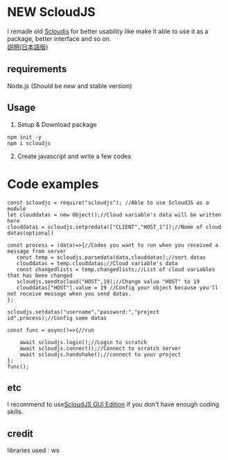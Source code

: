 # NEW ScloudJS

I remade old [Scloudjs](https://github.com/Frezledz/ScloudJS) for better usability like make it able to use it as a package, better interface and so on.  
[説明(日本語版)](https://github.com/Frezledz/newscloudjs/wiki/Description%5B%E6%97%A5%E6%9C%AC%E8%AA%9E%E7%89%88%5D)
## requirements
Node.js (Should be new and stable version)
## Usage
1. Setup & Download package
```
npm init -y
npm i scloudjs
```
2. Create javascript and write a few codes

# Code examples
```
const scloudjs = require("scloudjs"); //Able to use ScloudJS as a module
let clouddatas = new Object();//Cloud variable's data will be written here
clouddatas = scloudjs.setpredata(["CLIENT","HOST_1"]);//Name of cloud datas(optional)

const process = (data)=>{//Codes you want to run when you received a message from server
   const temp = scloudjs.parsedata(data,clouddatas);//sort datas
   clouddatas = temp.clouddatas;//Cloud variable's data
   const changedlists = temp.changedlists;//List of cloud variables that has been changed
   scloudjs.sendtocloud("HOST",19);//Change value "HOST" to 19
   clouddatas["HOST"].value = 19 //Config your object because you'll not receive message when you send datas.
};

scloudjs.setdatas("username","password:","project id",process);//Config some datas

const func = async()=>{//run

    await scloudjs.login();//Login to scratch
    await scloudjs.connect();//Connect to scratch server
    await scloudjs.handshake();//connect to your project
};
func();

```
## etc
I recommend to use[ScloudJS GUI Edition](https://github.com/Frezledz/ScloudjsGUI) if you don't have enough coding skills.
## credit
libraries used : ws
